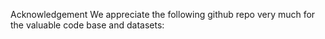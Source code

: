 Acknowledgement
We appreciate the following github repo very much for the valuable code base and datasets:
